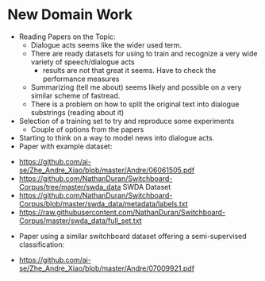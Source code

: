 # New Domain Work

* Reading Papers on the Topic:
  - Dialogue acts seems like the wider used term.
  - There are ready datasets for using to train and recognize a very wide variety of speech/dialogue acts
     * results are not that great it seems. Have to check the performance measures
  - Summarizing (tell me about) seems likely and possible on a very similar scheme of fastread.
  - There is a problem on how to split the original text into dialogue substrings (reading about it)
* Selection of a training set to try and reproduce some experiments
  - Couple of options from the papers
* Starting to think on a way to model news into dialogue acts.
* Paper with example dataset:
 - https://github.com/ai-se/Zhe_Andre_Xiao/blob/master/Andre/06061505.pdf
 - https://github.com/NathanDuran/Switchboard-Corpus/tree/master/swda_data SWDA Dataset
 - https://github.com/NathanDuran/Switchboard-Corpus/blob/master/swda_data/metadata/labels.txt
 - https://raw.githubusercontent.com/NathanDuran/Switchboard-Corpus/master/swda_data/full_set.txt
* Paper using a similar switchboard dataset offering a semi-supervised classification:
 - https://github.com/ai-se/Zhe_Andre_Xiao/blob/master/Andre/07009921.pdf
